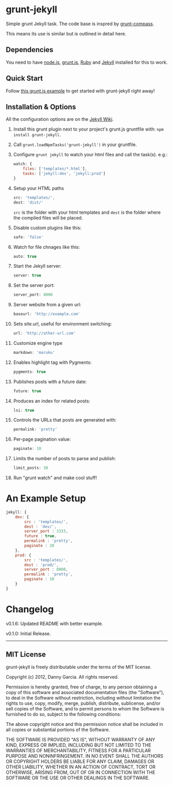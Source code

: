 grunt-jekyll
============

Simple grunt Jekyll task. The code base is inspred by [grunt-compass](https://github.com/kahlil/grunt-compass).

This means its use is similar but is outlined in detail here.

## Dependencies

You need to have [node.js](http://nodejs.org/), [grunt.js](https://github.com/cowboy/grunt), [Ruby](http://www.ruby-lang.org/) and [Jekyll](https://github.com/mojombo/jekyll/) installed for this to work.

## Quick Start

Follow [this grunt.js example](https://gist.github.com/3753650) to get started with grunt-jekyll right away!

## Installation & Options

All the configuration options are on the [Jekyll Wiki](https://github.com/mojombo/jekyll/wiki/configuration).

1. Install this grunt plugin next to your project's grunt.js gruntfile with: `npm install grunt-jekyll`.
2. Call `grunt.loadNpmTasks('grunt-jekyll')` in your gruntfile.
3. Configure `grunt jekyll` to watch your html files and call the task(s).
	e.g.:

	```javascript
	watch: {
		files: ['templates/*.html'],
		tasks: ['jekyll:dev', 'jekyll:prod']
	}
	```

4. Setup your HTML paths

	```javascript
	src: 'templates/',
	dest: 'dist/'
	```

	`src` is the folder with your html templates and `dest` is the folder where the compiled files will be placed.

5. Disable custom plugins like this:

	```javascript
	safe: 'false'
	```
6. Watch for file chnages like this:

	```javascript
	auto: true
	```
7. Start the Jekyll server:

	```javascript
	server: true
	```
8. Set the server port:

	```javascript
	server_port: 8000
	```

9. Server website from a given url:

	```javascript
	baseurl: 'http://example.com'
	```

10. Sets site.url, useful for environment switching:

	```javascript
	url: 'http://other-url.com'
	```

11. Customize engine type

	```javascript
	markdown: 'maruku'
	```

12. Enables highlight tag with Pygments:

	```javascript
	pygments: true
	```

13. Publishes posts with a future date:

	```javascript
	future: true
	```

14. Produces an index for related posts:

	```javascript
	lsi: true
	```

15. Controls the URLs that posts are generated with:

	```javascript
	permalink: 'pretty'
	```	

16. Per-page pagination value:

	```javascript
	paginate: 10
	```	

17. Limits the number of posts to parse and publish:

	```javascript
	limit_posts: 30
	```	

18. Run "grunt watch" and make cool stuff!

# An Example Setup

```javascript
jekyll: {
	dev: {
		src : 'templates/',
		dest : 'dev/',
		server_port : 3333,
		future : true,
		permalink : 'pretty',
		paginate : 20
	},
	prod: {
		src : 'templates/',
		dest : 'prod/',
		server_port : 8000,
		permalink : 'pretty',
		paginate : 10
	}
}
```

# Changelog

v0.1.6: Updated README with better example.

v0.1.0: Initial Release.

----

## MIT License

grunt-jekyll is freely distributable under the terms of the MIT license.

Copyright (c) 2012, Danny Garcia. All rights reserved.

Permission is hereby granted, free of charge, to any person obtaining a copy of this software and associated documentation
files (the "Software"), to deal in the Software without restriction, including without limitation the rights to use,
copy, modify, merge, publish, distribute, sublicense, and/or sell copies of the Software, and to permit persons to whom the Software is furnished to do so, subject to the following conditions:

The above copyright notice and this permission notice shall be included in all copies or substantial portions of the Software.

THE SOFTWARE IS PROVIDED "AS IS", WITHOUT WARRANTY OF ANY KIND, EXPRESS OR IMPLIED, INCLUDING BUT NOT LIMITED TO THE WARRANTIES OF MERCHANTABILITY, FITNESS FOR A PARTICULAR PURPOSE AND NONINFRINGEMENT. IN NO EVENT SHALL THE AUTHORS OR COPYRIGHT HOLDERS BE LIABLE FOR ANY CLAIM, DAMAGES OR OTHER LIABILITY, WHETHER IN AN ACTION OF CONTRACT, TORT OR OTHERWISE, ARISING FROM, OUT OF OR IN CONNECTION WITH THE SOFTWARE OR THE USE OR OTHER DEALINGS IN THE SOFTWARE.

